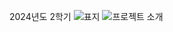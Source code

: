2024년도 2학기
![표지](https://github.com/user-attachments/assets/08c02bc0-7427-4d5f-8f9d-50ebca4a3253)
![프로젝트 소개](https://github.com/user-attachments/assets/86d36337-f836-47ec-a60c-4ae88370d5f6)
